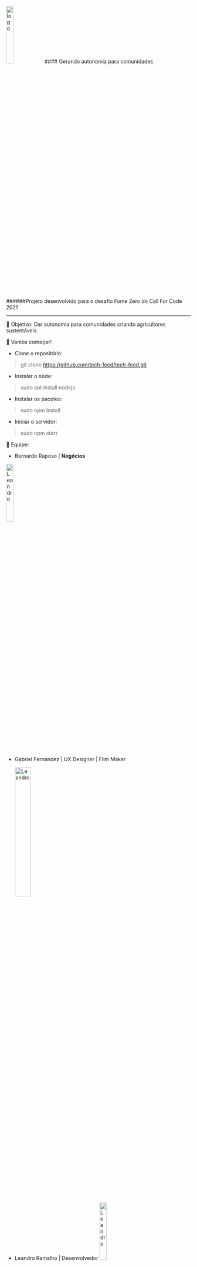 <img alt="logo" src="https://cdn.discordapp.com/attachments/866464902898384907/868626927970320414/logo_naice.png"  width=20%%/>
#### Gerando autonomia para comunidades

######Projeto desenvolvido para o desafio Fome Zero do Call For Code 2021
_____________________________________________________

🎯 Objetivo: Dar autonomia para comunidades criando agricultores sustentáveis.

🚀 Vamos começar!

 - Clone o repositório:
 > git clone https://github.com/tech-feed/tech-feed.git

 - Instalar o node:
 > sudo apt install nodejs

 - Instalar os pacotes:
 > sudo npm install

 - Iniciar o servidor:
 >sudo npm start

 📌 Equipe:

 - Bernardo Raposo | <b>Negócios</b>
 <img alt="Leandro" src="https://media.discordapp.net/attachments/866488441655263253/868681498763603968/BR_1.jpg?width=315&height=473"  width=20%%/>
 

 - Gabriel Fernandez | UX Designer | Film Maker

    <img alt="Leandro" src="https://media.discordapp.net/attachments/866491238591758336/868681477888573510/223830258_221793609840292_4904370945815383683_n.jpg"  width=30%%/>
 
 - Leandro Ramalho | Desenvolvedor
    <img alt="Leandro" src="https://media.discordapp.net/attachments/865960997600493579/868681931087282237/unknown.png"  width=20%%/>


 - Raiane Lima | Desenvolvedora

    <img alt="Leandro" src="https://media.discordapp.net/attachments/866488441655263253/868682990564302900/124698236_178036784029911_9121402771597815012_n.jpg?width=473&height=473"  width=20%%/>


 - Vinicius Passos | Desenvolvedor







